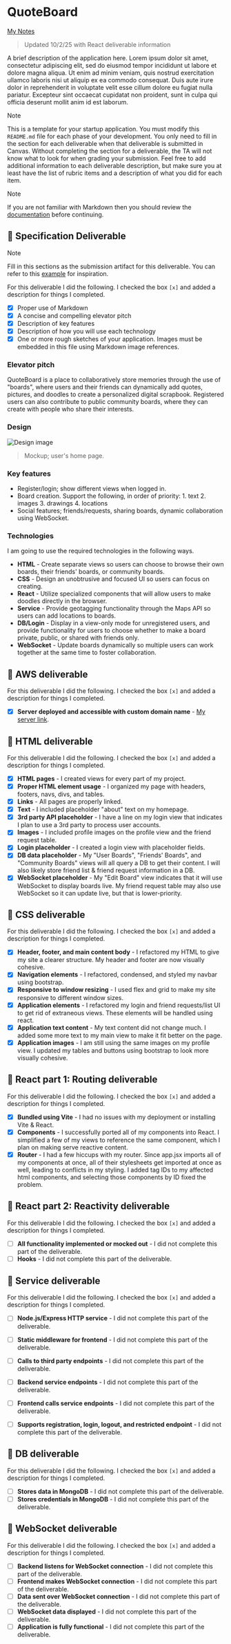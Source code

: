 # QuoteBoard

[My Notes](notes.md)

> Updated 10/2/25 with React deliverable information

A brief description of the application here. Lorem ipsum dolor sit amet, consectetur adipiscing elit, sed do eiusmod tempor incididunt ut labore et dolore magna aliqua. Ut enim ad minim veniam, quis nostrud exercitation ullamco laboris nisi ut aliquip ex ea commodo consequat. Duis aute irure dolor in reprehenderit in voluptate velit esse cillum dolore eu fugiat nulla pariatur. Excepteur sint occaecat cupidatat non proident, sunt in culpa qui officia deserunt mollit anim id est laborum.


> [!NOTE]
>  This is a template for your startup application. You must modify this `README.md` file for each phase of your development. You only need to fill in the section for each deliverable when that deliverable is submitted in Canvas. Without completing the section for a deliverable, the TA will not know what to look for when grading your submission. Feel free to add additional information to each deliverable description, but make sure you at least have the list of rubric items and a description of what you did for each item.

> [!NOTE]
>  If you are not familiar with Markdown then you should review the [documentation](https://docs.github.com/en/get-started/writing-on-github/getting-started-with-writing-and-formatting-on-github/basic-writing-and-formatting-syntax) before continuing.

## 🚀 Specification Deliverable

> [!NOTE]
>  Fill in this sections as the submission artifact for this deliverable. You can refer to this [example](https://github.com/webprogramming260/startup-example/blob/main/README.md) for inspiration.

For this deliverable I did the following. I checked the box `[x]` and added a description for things I completed.

- [x] Proper use of Markdown
- [x] A concise and compelling elevator pitch
- [x] Description of key features
- [x] Description of how you will use each technology
- [x] One or more rough sketches of your application. Images must be embedded in this file using Markdown image references.

### Elevator pitch

QuoteBoard is a place to collaboratively store memories through the use of "boards", where users and their friends can dynamically add quotes, pictures, and doodles to create a personalized digital scrapbook. Registered users can also contribute to public community boards, where they can create with people who share their interests.

### Design

![Design image](quote_board_mockup.png)
> Mockup; user's home page.

### Key features

- Register/login; show different views when logged in.
- Board creation. Support the following, in order of priority: 1. text 2. images 3. drawings 4. locations
- Social features; friends/requests, sharing boards, dynamic collaboration using WebSocket.

### Technologies

I am going to use the required technologies in the following ways.

- **HTML** - Create separate views so users can choose to browse their own boards, their friends' boards, or community boards.
- **CSS** - Design an unobtrusive and focused UI so users can focus on creating.
- **React** - Utilize specialized components that will allow users to make doodles directly in the browser.
- **Service** - Provide geotagging functionality through the Maps API so users can add locations to boards.
- **DB/Login** - Display in a view-only mode for unregistered users, and provide functionality for users to choose whether to make a board private, public, or shared with friends only.
- **WebSocket** - Update boards dynamically so multiple users can work together at the same time to foster collaboration.

## 🚀 AWS deliverable

For this deliverable I did the following. I checked the box `[x]` and added a description for things I completed.

- [x] **Server deployed and accessible with custom domain name** - [My server link](https://startup.quoteboard.click).

## 🚀 HTML deliverable

For this deliverable I did the following. I checked the box `[x]` and added a description for things I completed.

- [x] **HTML pages** - I created views for every part of my project.
- [x] **Proper HTML element usage** - I organized my page with headers, footers, navs, divs, and tables.
- [x] **Links** - All pages are properly linked.
- [x] **Text** - I included placeholder "about" text on my homepage.
- [x] **3rd party API placeholder** - I have a line on my login view that indicates I plan to use a 3rd party to process user accounts.
- [x] **Images** - I included profile images on the profile view and the friend request table.
- [x] **Login placeholder** - I created a login view with placeholder fields.
- [x] **DB data placeholder** - My "User Boards", "Friends' Boards", and "Community Boards" views will all query a DB to get their content. I will also likely store friend list & friend request information in a DB.
- [x] **WebSocket placeholder** - My "Edit Board" view indicates that it will use WebSocket to display boards live. My friend request table may also use WebSocket so it can update live, but that is lower-priority.

## 🚀 CSS deliverable

For this deliverable I did the following. I checked the box `[x]` and added a description for things I completed.

- [x] **Header, footer, and main content body** - I refactored my HTML to give my site a clearer structure. My header and footer are now visually cohesive.
- [x] **Navigation elements** - I refactored, condensed, and styled my navbar using bootstrap.
- [x] **Responsive to window resizing** - I used flex and grid to make my site responsive to different window sizes.
- [x] **Application elements** - I refactored my login and friend requests/list UI to get rid of extraneous views. These elements will be handled using react.
- [x] **Application text content** - My text content did not change much. I added some more text to my main view to make it fit better on the page.
- [x] **Application images** - I am still using the same images on my profile view. I updated my tables and buttons using bootstrap to look more visually cohesive.

## 🚀 React part 1: Routing deliverable

For this deliverable I did the following. I checked the box `[x]` and added a description for things I completed.

- [x] **Bundled using Vite** - I had no issues with my deployment or installing Vite & React.
- [x] **Components** - I successfully ported all of my components into React. I simplified a few of my views to reference the same component, which I plan on making serve reactive content.
- [x] **Router** - I had a few hiccups with my router. Since app.jsx imports all of my components at once, all of their stylesheets get imported at once as well, leading to conflicts in my styling. I added tag IDs to my affected html components, and selecting those components by ID fixed the problem.

## 🚀 React part 2: Reactivity deliverable

For this deliverable I did the following. I checked the box `[x]` and added a description for things I completed.

- [ ] **All functionality implemented or mocked out** - I did not complete this part of the deliverable.
- [ ] **Hooks** - I did not complete this part of the deliverable.

## 🚀 Service deliverable

For this deliverable I did the following. I checked the box `[x]` and added a description for things I completed.

- [ ] **Node.js/Express HTTP service** - I did not complete this part of the deliverable.
- [ ] **Static middleware for frontend** - I did not complete this part of the deliverable.
- [ ] **Calls to third party endpoints** - I did not complete this part of the deliverable.
- [ ] **Backend service endpoints** - I did not complete this part of the deliverable.
- [ ] **Frontend calls service endpoints** - I did not complete this part of the deliverable.
- [ ] **Supports registration, login, logout, and restricted endpoint** - I did not complete this part of the deliverable.


## 🚀 DB deliverable

For this deliverable I did the following. I checked the box `[x]` and added a description for things I completed.

- [ ] **Stores data in MongoDB** - I did not complete this part of the deliverable.
- [ ] **Stores credentials in MongoDB** - I did not complete this part of the deliverable.

## 🚀 WebSocket deliverable

For this deliverable I did the following. I checked the box `[x]` and added a description for things I completed.

- [ ] **Backend listens for WebSocket connection** - I did not complete this part of the deliverable.
- [ ] **Frontend makes WebSocket connection** - I did not complete this part of the deliverable.
- [ ] **Data sent over WebSocket connection** - I did not complete this part of the deliverable.
- [ ] **WebSocket data displayed** - I did not complete this part of the deliverable.
- [ ] **Application is fully functional** - I did not complete this part of the deliverable.
